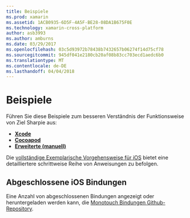 ```yaml
---
title: Beispiele
ms.prod: xamarin
ms.assetid: 1ACB0935-6D5F-4A5F-BE28-08DA1B675F0E
ms.technology: xamarin-cross-platform
author: asb3993
ms.author: amburns
ms.date: 03/29/2017
ms.openlocfilehash: 03c5d93972b78438b7432657b06274f14d75cf78
ms.sourcegitcommit: 945df041e2180cb20af08b83cc703ecd1aedc6b0
ms.translationtype: MT
ms.contentlocale: de-DE
ms.lasthandoff: 04/04/2018
---
```

# <a name="examples"></a>Beispiele

Führen Sie diese Beispiele zum besseren Verständnis der Funktionsweise von Ziel Sharpie aus:

- [**Xcode**](xcode.md)
- [**Cocoapod**](cocoapod.md)
- [**Erweiterte (manuell)**](advanced.md)

Die [vollständige Exemplarische Vorgehensweise für iOS](~/ios/platform/binding-objective-c/walkthrough.md) bietet eine detailliertere schrittweise Reihe von Anweisungen zu befolgen.

## <a name="completed-ios-bindings"></a>Abgeschlossene iOS Bindungen

Eine Anzahl von abgeschlossenen Bindungen angezeigt oder heruntergeladen werden kann, die [Monotouch Bindungen Github-Repository](https://github.com/mono/monotouch-bindings/).

